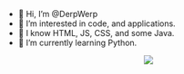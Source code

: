 - 👋 Hi, I’m @DerpWerp
- 👀 I’m interested in code, and applications.
- 💯 I know HTML, JS, CSS, and some Java.
- 🌱 I’m currently learning Python.

<center>
<img src="https://i.ibb.co/mbkg2hN/Bug-Cat-Capoo.gif">
</center>
